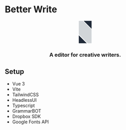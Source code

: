 # Better Write

<p align="center">
  <a href="https://novout.github.io/better-write/">
    <img src="./.github/logo.png" alt="Logo" width="8%">
  </a>

  <h3 align="center">A editor for creative writers.</h3>
</p>

## Setup

- Vue 3
- Vite
- TailwindCSS
- HeadlessUI
- Typescript
- GrammarBOT
- Dropbox SDK
- Google Fonts API
